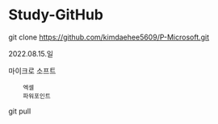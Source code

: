 # Study-GitHub

git clone https://github.com/kimdaehee5609/P-Microsoft.git


2022.08.15.일


마이크로 소프트

        엑셀
        파워포인트


git pull



    


